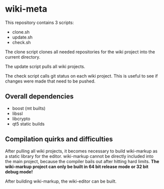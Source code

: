 # wiki-meta

This repository contains 3 scripts:
- clone.sh
- update.sh
- check.sh

The clone script clones all needed repositories for the wiki project into the current directory.

The update script pulls all wiki projects.

The check script calls git status on each wiki project. This is useful to see if changes were made that need to be pushed.

## Overall dependencies

- boost (mt builts)
- libssl
- libcrypto
- qt5 static builds

## Compilation quirks and difficulties
After pulling all wiki projects, it becomes necessary to build wiki-markup as a static library for the editor.
wiki-markup cannot be directly included into the main project, because the compiler bails out after hitting hard limits.
**The wiki-markup project can only be built in 64 bit release mode or 32 bit debug mode!**

After building wiki-markup, the wiki-editor can be built.
